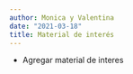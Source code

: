 ```yaml
---
author: Monica y Valentina
date: "2021-03-18"
title: Material de interés
---
```


- Agregar material de interes